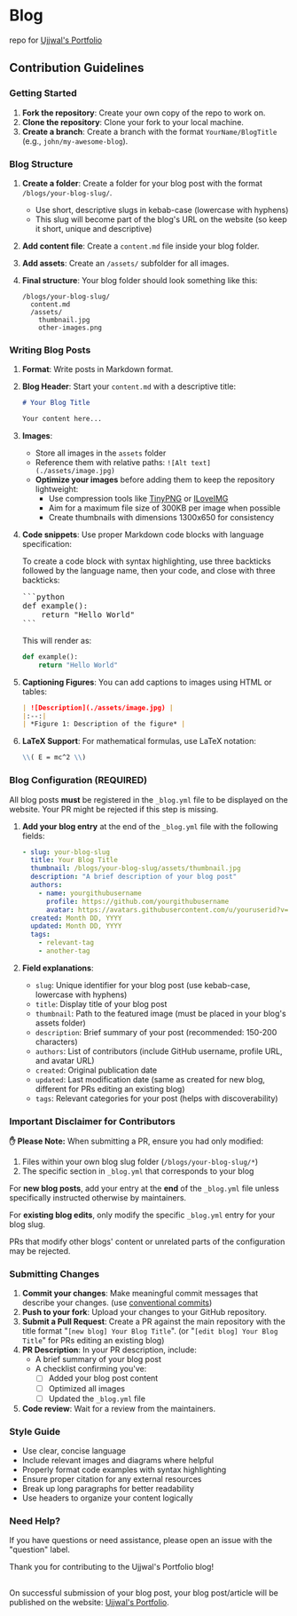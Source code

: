 # Blog

repo for [Ujjwal's Portfolio](https://ujjwal-portfolio-flame.vercel.app/)

## Contribution Guidelines

### Getting Started

1. **Fork the repository**: Create your own copy of the repo to work on.
2. **Clone the repository**: Clone your fork to your local machine.
3. **Create a branch**: Create a branch with the format `YourName/BlogTitle` (e.g., `john/my-awesome-blog`).

### Blog Structure

1. **Create a folder**: Create a folder for your blog post with the format `/blogs/your-blog-slug/`.
   - Use short, descriptive slugs in kebab-case (lowercase with hyphens)
   - This slug will become part of the blog's URL on the website (so keep it short, unique and descriptive)

2. **Add content file**: Create a `content.md` file inside your blog folder.

3. **Add assets**: Create an `/assets/` subfolder for all images.

4. **Final structure**: Your blog folder should look something like this:
   ```
   /blogs/your-blog-slug/
     content.md
     /assets/
       thumbnail.jpg
       other-images.png
   ```

### Writing Blog Posts

1. **Format**: Write posts in Markdown format.

2. **Blog Header**: Start your `content.md` with a descriptive title:
   ```markdown
   # Your Blog Title

   Your content here...
   ```

3. **Images**:
   - Store all images in the `assets` folder
   - Reference them with relative paths: `![Alt text](./assets/image.jpg)`
   - **Optimize your images** before adding them to keep the repository lightweight:
     - Use compression tools like [TinyPNG](https://tinypng.com/) or [ILoveIMG](https://www.iloveimg.com/compress-image)
     - Aim for a maximum file size of 300KB per image when possible
     - Create thumbnails with dimensions 1300x650 for consistency

4. **Code snippets**: Use proper Markdown code blocks with language specification:

   To create a code block with syntax highlighting,
   use three backticks followed by the language name, then your code, and close with three backticks:

   <pre>
   ```python
   def example():
       return "Hello World"
   ```
   </pre>

   This will render as:

   ```python
   def example():
       return "Hello World"
   ```

5. **Captioning Figures**: You can add captions to images using HTML or tables:
   ```markdown
   | ![Description](./assets/image.jpg) |
   |:--:|
   | *Figure 1: Description of the figure* |
   ```

6. **LaTeX Support**: For mathematical formulas, use LaTeX notation:
   ```markdown
   \\( E = mc^2 \\)
   ```

### Blog Configuration (REQUIRED)

All blog posts **must** be registered in the `_blog.yml` file to be displayed on the website.
Your PR might be rejected if this step is missing.

1. **Add your blog entry** at the end of the `_blog.yml` file with the following fields:
   ```yaml
   - slug: your-blog-slug
     title: Your Blog Title
     thumbnail: /blogs/your-blog-slug/assets/thumbnail.jpg
     description: "A brief description of your blog post"
     authors:
       - name: yourgithubusername
         profile: https://github.com/yourgithubusername
         avatar: https://avatars.githubusercontent.com/u/youruserid?v=4
     created: Month DD, YYYY
     updated: Month DD, YYYY
     tags:
       - relevant-tag
       - another-tag
   ```

2. **Field explanations**:
   - `slug`: Unique identifier for your blog post (use kebab-case, lowercase with hyphens)
   - `title`: Display title of your blog post
   - `thumbnail`: Path to the featured image (must be placed in your blog's assets folder)
   - `description`: Brief summary of your post (recommended: 150-200 characters)
   - `authors`: List of contributors (include GitHub username, profile URL, and avatar URL)
   - `created`: Original publication date
   - `updated`: Last modification date (same as created for new blog, different for PRs editing an existing blog)
   - `tags`: Relevant categories for your post (helps with discoverability)

### Important Disclaimer for Contributors

**✋ Please Note:** When submitting a PR, ensure you had only modified:

1. Files within your own blog slug folder (`/blogs/your-blog-slug/*`)
2. The specific section in `_blog.yml` that corresponds to your blog

For **new blog posts**, add your entry at the **end** of the `_blog.yml` file unless specifically instructed otherwise by maintainers.

For **existing blog edits**, only modify the specific `_blog.yml` entry for your blog slug.

PRs that modify other blogs' content or unrelated parts of the configuration may be rejected.

### Submitting Changes

1. **Commit your changes**: Make meaningful commit messages that describe your changes. (use [conventional commits](https://www.conventionalcommits.org/en/v1.0.0/))
2. **Push to your fork**: Upload your changes to your GitHub repository.
3. **Submit a Pull Request**: Create a PR against the main repository with the title format "`[new blog] Your Blog Title`". (or "`[edit blog] Your Blog Title`" for PRs editing an existing blog)
4. **PR Description**: In your PR description, include:
   - A brief summary of your blog post
   - A checklist confirming you've:
     - [ ] Added your blog post content
     - [ ] Optimized all images
     - [ ] Updated the `_blog.yml` file
5. **Code review**: Wait for a review from the maintainers.

### Style Guide

- Use clear, concise language
- Include relevant images and diagrams where helpful
- Properly format code examples with syntax highlighting
- Ensure proper citation for any external resources
- Break up long paragraphs for better readability
- Use headers to organize your content logically

### Need Help?

If you have questions or need assistance, please open an issue with the "question" label.

Thank you for contributing to the Ujjwal's Portfolio blog!

##

On successful submission of your blog post, your blog post/article will be published on the website: [Ujjwal's Portfolio](https://ujjwal-portfolio-flame.vercel.app/blogs).
